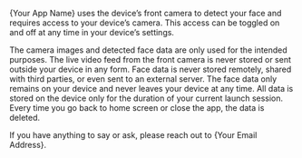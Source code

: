 {Your App Name} uses the device’s front camera to detect your face and requires access to your device’s camera. This access can be toggled on and off at any time in your device’s settings. 

The camera images and detected face data are only used for the intended purposes. The live video feed from the front camera is never stored or sent outside your device in any form. Face data is never stored remotely, shared with third parties, or even sent to an external server. The face data only remains on your device and never leaves your device at any time. All data is stored on the device only for the duration of your current launch session. Every time you go back to home screen or close the app, the data is deleted. 

If you have anything to say or ask, please reach out to {Your Email Address}. 
